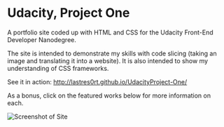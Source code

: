 # Udacity, Project One
A portfolio site coded up with HTML and CSS for the Udacity Front-End Developer Nanodegree.

The site is intended to demonstrate my skills with code slicing (taking an image and translating it into a website). It is also intended to show my understanding of CSS frameworks.

See it in action: http://lastres0rt.github.io/UdacityProject-One/

As a bonus, click on the featured works below for more information on each.

![Screenshot of Site](http://i.imgur.com/SkPGg5L.jpg)